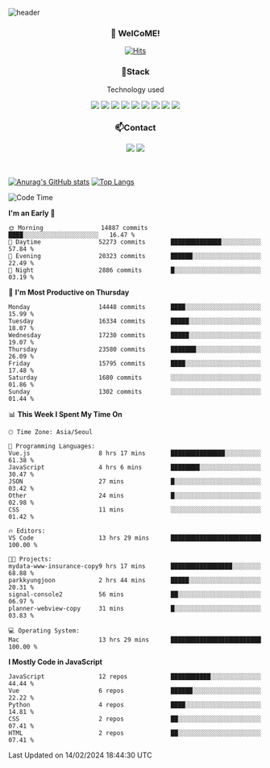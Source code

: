 ![header](https://capsule-render.vercel.app/api?type=waving&color=gradient&height=200&text=Kyungjoon&fontAlign=70&fontAlignY=40&animation=twinkling)

<h3 align="center">👋 WelCoME!</h3>

<div align=center>
  
[![Hits](https://hits.seeyoufarm.com/api/count/incr/badge.svg?url=https%3A%2F%2Fgithub.com%2Fuvula6921&count_bg=%2322BAC9&title_bg=%23827F7F&icon=iconify.svg&icon_color=%2325A27F&title=visits&edge_flat=false)](https://hits.seeyoufarm.com)
  
</div>
<h3 align="center">📌Stack</h3>
<p align="center">Technology used</p>
<div align="center"><img src="https://img.shields.io/badge/HTML5-E34F26?style=flat-square&logo=HTML5&logoColor=white"></img> <img src="https://img.shields.io/badge/CSS3-0A84FF?style=flat-square&logo=CSS3&logoColor=white"></img> <img src="https://img.shields.io/badge/JavaScript-FFCD11?style=flat-square&logo=JavaScript&logoColor=white"></img> <img src="https://img.shields.io/badge/React-00BCF6?style=flat-square&logo=React&logoColor=white"></img> <img src="https://img.shields.io/badge/jQuery-3655FF?style=flat-square&logo=jQuery&logoColor=white"></img> <img src="https://img.shields.io/badge/Ruby-E0115F?style=flat-square&logo=Ruby&logoColor=white"></img> <img src="https://img.shields.io/badge/Python-4B8BBE?style=flat-square&logo=Python&logoColor=white"></img> <img src="https://img.shields.io/badge/Vue-4FC08D?style=flat-square&logo=Vue.js&logoColor=white"></img> <img src="https://img.shields.io/badge/Nuxt-00DC82?style=flat-square&logo=Nuxt.js&logoColor=white"></img></div>

<h3 align="center">📫Contact</h3>
<div align="center"><a href="https://velog.io/@uvula6921/"><img src="https://img.shields.io/badge/Blog-20c997?style=flat-square&logo=V&logoColor=white"/></a> <a href="pkj6921@gmail.com"><img src="https://img.shields.io/badge/Gmail-EA4335?style=flat-square&logo=Gmail&logoColor=white"/></a></div>
<br>
<br>

[![Anurag's GitHub stats](https://github-readme-stats.vercel.app/api?username=uvula6921&hide=stars,issues&show_icons=true&count_private=true&theme=tokyonight)](https://github.com/anuraghazra/github-readme-stats)
[![Top Langs](https://github-readme-stats.vercel.app/api/top-langs/?username=uvula6921&hide=css,jupyter%20notebook,html&exclude_repo=uvula6921,uvula6921.github.io&layout=compact&langs_count=8)](https://github.com/anuraghazra/github-readme-stats)

<!--START_SECTION:waka-->
![Code Time](http://img.shields.io/badge/Code%20Time-2%2C081%20hrs%206%20mins-blue)

**I'm an Early 🐤** 

```text
🌞 Morning                14887 commits       ████░░░░░░░░░░░░░░░░░░░░░   16.47 % 
🌆 Daytime                52273 commits       ██████████████░░░░░░░░░░░   57.84 % 
🌃 Evening                20323 commits       ██████░░░░░░░░░░░░░░░░░░░   22.49 % 
🌙 Night                  2886 commits        █░░░░░░░░░░░░░░░░░░░░░░░░   03.19 % 
```
📅 **I'm Most Productive on Thursday** 

```text
Monday                   14448 commits       ████░░░░░░░░░░░░░░░░░░░░░   15.99 % 
Tuesday                  16334 commits       █████░░░░░░░░░░░░░░░░░░░░   18.07 % 
Wednesday                17230 commits       █████░░░░░░░░░░░░░░░░░░░░   19.07 % 
Thursday                 23580 commits       ███████░░░░░░░░░░░░░░░░░░   26.09 % 
Friday                   15795 commits       ████░░░░░░░░░░░░░░░░░░░░░   17.48 % 
Saturday                 1680 commits        ░░░░░░░░░░░░░░░░░░░░░░░░░   01.86 % 
Sunday                   1302 commits        ░░░░░░░░░░░░░░░░░░░░░░░░░   01.44 % 
```


📊 **This Week I Spent My Time On** 

```text
🕑︎ Time Zone: Asia/Seoul

💬 Programming Languages: 
Vue.js                   8 hrs 17 mins       ███████████████░░░░░░░░░░   61.38 % 
JavaScript               4 hrs 6 mins        ████████░░░░░░░░░░░░░░░░░   30.47 % 
JSON                     27 mins             █░░░░░░░░░░░░░░░░░░░░░░░░   03.42 % 
Other                    24 mins             █░░░░░░░░░░░░░░░░░░░░░░░░   02.98 % 
CSS                      11 mins             ░░░░░░░░░░░░░░░░░░░░░░░░░   01.42 % 

🔥 Editors: 
VS Code                  13 hrs 29 mins      █████████████████████████   100.00 % 

🐱‍💻 Projects: 
mydata-www-insurance-copy9 hrs 17 mins       █████████████████░░░░░░░░   68.88 % 
parkkyungjoon            2 hrs 44 mins       █████░░░░░░░░░░░░░░░░░░░░   20.31 % 
signal-console2          56 mins             ██░░░░░░░░░░░░░░░░░░░░░░░   06.97 % 
planner-webview-copy     31 mins             █░░░░░░░░░░░░░░░░░░░░░░░░   03.83 % 

💻 Operating System: 
Mac                      13 hrs 29 mins      █████████████████████████   100.00 % 
```

**I Mostly Code in JavaScript** 

```text
JavaScript               12 repos            ███████████░░░░░░░░░░░░░░   44.44 % 
Vue                      6 repos             ██████░░░░░░░░░░░░░░░░░░░   22.22 % 
Python                   4 repos             ████░░░░░░░░░░░░░░░░░░░░░   14.81 % 
CSS                      2 repos             ██░░░░░░░░░░░░░░░░░░░░░░░   07.41 % 
HTML                     2 repos             ██░░░░░░░░░░░░░░░░░░░░░░░   07.41 % 
```




 Last Updated on 14/02/2024 18:44:30 UTC
<!--END_SECTION:waka-->
